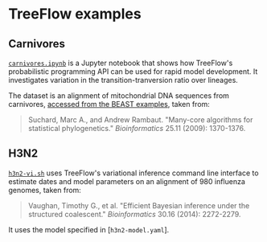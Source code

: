 # TreeFlow examples

## Carnivores

[`carnivores.ipynb`](carnivores.ipynb) is a Jupyter notebook that shows how TreeFlow's probabilistic programming API can be used for rapid model development. It investigates variation in the transition-tranversion ratio over lineages.

The dataset is an alignment of mitochondrial DNA sequences from carnivores, [accessed from the BEAST examples](https://github.com/beast-dev/beast-mcmc/blob/v1.10.4/examples/Benchmarks/benchmark2.xml), taken from:

> Suchard, Marc A., and Andrew Rambaut. "Many-core algorithms for statistical phylogenetics." *Bioinformatics* 25.11 (2009): 1370-1376.

## H3N2

[`h3n2-vi.sh`](h3n2-vi.sh) uses TreeFlow's variational inference command line interface to estimate dates and model parameters on an alignment of 980 influenza genomes, taken from:

> Vaughan, Timothy G., et al. "Efficient Bayesian inference under the structured coalescent." *Bioinformatics* 30.16 (2014): 2272-2279.

It uses the model specified in [`h3n2-model.yaml`].